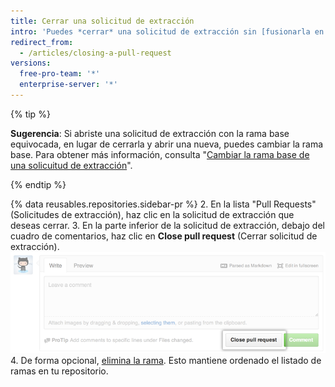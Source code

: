 ```yaml
---
title: Cerrar una solicitud de extracción
intro: 'Puedes *cerrar* una solicitud de extracción sin [fusionarla en una rama ascendente] (/articles/merging-a-pull-request). Esto puede resultar útil si los cambios propuestos en la rama ya no son necesarios, o si se ha propuesto otra solución en otra rama.'
redirect_from:
  - /articles/closing-a-pull-request
versions:
  free-pro-team: '*'
  enterprise-server: '*'
---
```


{% tip %}

**Sugerencia**: Si abriste una solicitud de extracción con la rama base equivocada, en lugar de cerrarla y abrir una nueva, puedes cambiar la rama base. Para obtener más información, consulta "[Cambiar la rama base de una solicuitud de extracción](/articles/changing-the-base-branch-of-a-pull-request)".

{% endtip %}

{% data reusables.repositories.sidebar-pr %}
2. En la lista "Pull Requests" (Solicitudes de extracción), haz clic en la solicitud de extracción que deseas cerrar.
3. En la parte inferior de la solicitud de extracción, debajo del cuadro de comentarios, haz clic en **Close pull request** (Cerrar solicitud de extracción). ![El botón para cerrar las solicitudes de extracción](/assets/images/help/pull_requests/pullrequest-closebutton.png)
4. De forma opcional, [elimina la rama](/articles/deleting-unused-branches). Esto mantiene ordenado el listado de ramas en tu repositorio.
